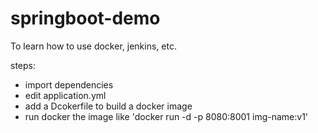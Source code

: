 # springboot-demo
To learn how to use docker, jenkins, etc.

steps:
* import dependencies
* edit application.yml
* add a Dcokerfile to build a docker image
* run docker the image like 'docker run -d -p 8080:8001 img-name:v1'

